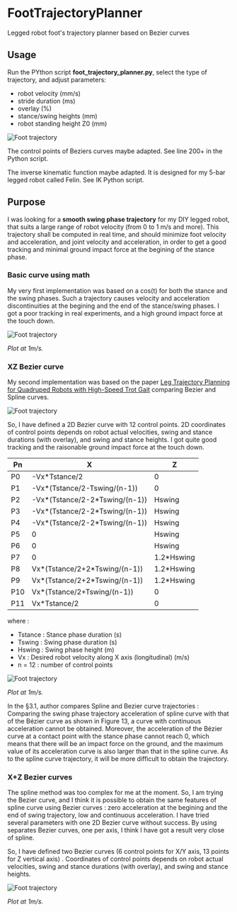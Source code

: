 # FootTrajectoryPlanner
 Legged robot foot's trajectory planner based on Bezier curves
 
## Usage
Run the PYthon script **foot_trajectory_planner.py**, select the type of trajectory, and adjust parameters:
- robot velocity (mm/s)
- stride duration (ms)
- overlay (%)
- stance/swing heights (mm)
- robot standing height Z0 (mm)

![Foot trajectory](https://github.com/pat92fr/FootTrajectoryPlanner/blob/main/02-Result/2022-03-27%20X%20and%20Y%20Bezier%20Curves%20proposed%20by%20Pat92fr.png?raw=true)

The control points of Beziers curves maybe adapted. See line 200+ in the Python script.

The inverse kinematic function maybe adapted. It is designed for my 5-bar legged robot called Felin. See IK Python script.

## Purpose
I was looking for a **smooth swing phase trajectory** for my DIY legged robot, that suits a large range of robot velocity (from 0 to 1 m/s and more). This trajectory shall be computed in real time, and should minimize foot velocity and acceleration, and joint velocity and acceleration, in order to get a good tracking and minimal ground impact force at the begining of the stance phase. 

### Basic curve using math
My very first implementation was based on a cos(t) for both the stance and the swing phases. Such a trajectory causes velocity and acceleration discontinuities at the begining and the end of the stance/swing phases. I got a poor tracking in real experiments, and a high ground impact force at the touch down.

![Foot trajectory](https://github.com/pat92fr/FootTrajectoryPlanner/blob/main/02-Result/XZ%20Cosinus.png)

*Plot at 1m/s.*

### XZ Bezier curve 
My second implementation was based on the paper [Leg Trajectory Planning for Quadruped Robots with High-Speed Trot Gait](https://github.com/pat92fr/FootTrajectoryPlanner/blob/main/00-Papers/Leg_Trajectory_Planning_for_Quadruped_Robots_with_.pdf) comparing Bezier and Spline curves. 

![Foot trajectory](https://github.com/pat92fr/FootTrajectoryPlanner/blob/main/00-Papers/Figure%2012.%20The%20Bezier%20curve%20trajectory.png)

So, I have defined a 2D Bezier curve with 12 control points. 2D coordinates of control points depends on robot actual velocities, swing and stance durations (with overlay), and swing and stance heights. I got quite good tracking and the raisonable ground impact force at the touch down. 

|Pn|X|Z|
|---|---|---|
|P0|-Vx\*Tstance/2|0|
|P1|-Vx\*(Tstance/2-Tswing/(n-1))|0|
|P2|-Vx\*(Tstance/2-2\*Tswing/(n-1))|Hswing|
|P3|-Vx\*(Tstance/2-2\*Tswing/(n-1))|Hswing|
|P4|-Vx\*(Tstance/2-2\*Tswing/(n-1))|Hswing|
|P5|0|Hswing|
|P6|0|Hswing|
|P7|0|1.2\*Hswing|
|P8|Vx\*(Tstance/2+2\*Tswing/(n-1))|1.2\*Hswing|
|P9|Vx\*(Tstance/2+2\*Tswing/(n-1))|1.2\*Hswing|
|P10|Vx\*(Tstance/2+Tswing/(n-1))|0|
|P11|Vx\*Tstance/2|0|

where :

- Tstance : Stance phase duration (s)
- Tswing : Swing phase duration (s)
- Hswing : Swing phase height (m)
- Vx : Desired robot velocity along X axis (longitudinal) (m/s)
- n = 12 : number of control points
    
![Foot trajectory](https://github.com/pat92fr/FootTrajectoryPlanner/blob/main/02-Result/XZ%20Bezier.png)

*Plot at 1m/s.*

In the §3.1, author compares Spline and Bezier curve trajectories : Comparing the swing phase trajectory acceleration of spline curve with that of the Bézier curve as shown in Figure 13, a curve with continuous acceleration cannot be obtained. Moreover, the acceleration of the Bézier curve at a contact point with the stance phase cannot reach 0, which means that there will be an impact force on the ground, and the maximum value of its acceleration curve is also larger than that in the spline curve. As to the spline curve trajectory, it will be more difficult to obtain the trajectory.

### X+Z Bezier curves 
The spline method was too complex for me at the moment. So, I am trying the Bezier curve, and I think it is possible to obtain the same features of spline curve using Bezier curves : zero acceleration at the begining and the end of swing trajectory, low and continuous acceleration. I have tried several parameters with one 2D Bezier curve without success. By using separates Bezier curves, one per axis, I think I have got a result very close of spline.

So, I have defined two Bezier curves (6 control points for X/Y axis, 13 points for Z vertical axis) . Coordinates of control points depends on robot actual velocities, swing and stance durations (with overlay), and swing and stance heights.

![Foot trajectory](https://github.com/pat92fr/FootTrajectoryPlanner/blob/main/02-Result/XZ%20Dual%20Bezier.png)

*Plot at 1m/s.*

